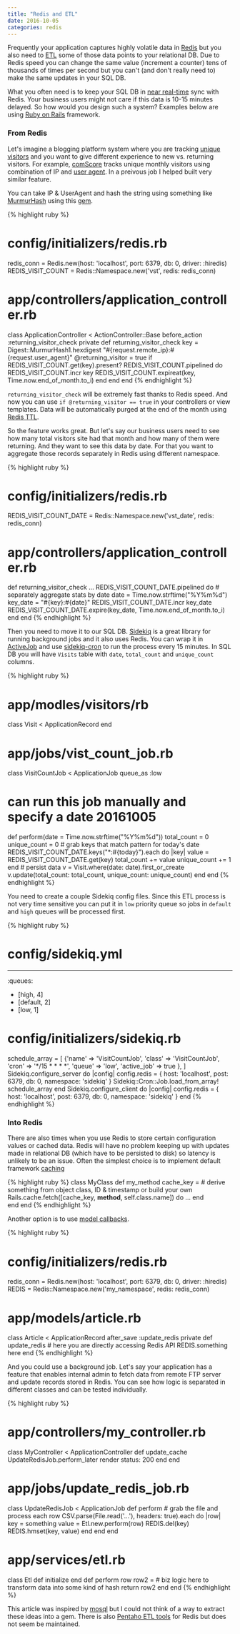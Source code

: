 ```yaml
---
title: "Redis and ETL"
date: 2016-10-05
categories: redis
---
```


Frequently your application captures highly volatile data in [Redis](http://redis.io/) but you also need to [ETL](https://en.wikipedia.org/wiki/Extract,_transform,_load) some of those data points to your relational DB.  Due to Redis speed you can change the same value (increment a counter) tens of thousands of times per second but you can't (and don't really need to) make the same updates in your SQL DB.  

What you often need is to keep your SQL DB in [near real-time](https://en.wikipedia.org/wiki/Real-time_computing#Near_real-time) sync with Redis.  Your business users might not care if this data is 10-15 minutes delayed.  So how would you design such a system?  Examples below are using [Ruby on Rails](http://rubyonrails.org/) framework.

### From Redis

Let's imagine a blogging platform system where you are tracking [unique visitors](https://en.wikipedia.org/wiki/Unique_user#Unique_visitor) and you want to give different experience to new vs. returning visitors.  For example, [comScore](https://www.comscore.com) tracks unique monthly visitors using combination of IP and [user agent](https://en.wikipedia.org/wiki/User_agent).  In a preivous job I helped built very similar feature.  

You can take IP & UserAgent and hash the string using something like [MurmurHash](https://en.wikipedia.org/wiki/MurmurHash) using this [gem](https://github.com/ksss/digest-murmurhash).  

{% highlight ruby %}
# config/initializers/redis.rb
redis_conn = Redis.new(host: 'localhost', port: 6379, db: 0, driver: :hiredis)
REDIS_VISIT_COUNT =  Redis::Namespace.new('vst', redis: redis_conn)
# app/controllers/application_controller.rb
class ApplicationController < ActionController::Base
  before_action :returning_visitor_check
private
  def returning_visitor_check
    key = Digest::MurmurHash1.hexdigest "#{request.remote_ip}:#{request.user_agent}"
    @returning_visitor = true if REDIS_VISIT_COUNT.get(key).present?
    REDIS_VISIT_COUNT.pipelined do
      REDIS_VISIT_COUNT.incr key
      REDIS_VISIT_COUNT.expireat(key, Time.now.end_of_month.to_i)
    end
  end
end
{% endhighlight %}

`returning_visitor_check` will be extremely fast thanks to Redis speed.  And now you can use `if @returning_visitor == true` in your controllers or view templates.  Data will be automatically purged at the end of the month using [Redis TTL](http://redis.io/commands/ttl).  

So the feature works great.  But let's say our business users need to see how many total visitors site had that month and how many of them were returning.  And they want to see this data by date.  For that you want to aggregate those records separately in Redis using different namespace.  

{% highlight ruby %}
# config/initializers/redis.rb
REDIS_VISIT_COUNT_DATE =  Redis::Namespace.new('vst_date', redis: redis_conn)
# app/controllers/application_controller.rb
def returning_visitor_check
  ...
  REDIS_VISIT_COUNT_DATE.pipelined do
    # separately aggregate stats by date
    date = Time.now.strftime("%Y%m%d")
    key_date = "#{key}:#{date}"
    REDIS_VISIT_COUNT_DATE.incr key_date
    REDIS_VISIT_COUNT_DATE.expire(key_date, Time.now.end_of_month.to_i)
  end
end
{% endhighlight %}

Then you need to move it to our SQL DB.  [Sidekiq](https://github.com/mperham/sidekiq) is a great library for running background jobs and it also uses Redis.  You can wrap it in [ActiveJob](http://edgeguides.rubyonrails.org/active_job_basics.html) and use [sidekiq-cron](https://github.com/ondrejbartas/sidekiq-cron) to run the process every 15 minutes.  In SQL DB you will have `Visits` table with `date`, `total_count` and `unique_count` columns.

{% highlight ruby %}
# app/modles/visitors/rb
class Visit < ApplicationRecord
end
# app/jobs/vist_count_job.rb
class VisitCountJob < ApplicationJob
  queue_as :low
  # can run this job manually and specify a date  20161005
  def perform(date = Time.now.strftime("%Y%m%d"))
    total_count = 0
    unique_count = 0
    # grab keys that match pattern for today's date
    REDIS_VISIT_COUNT_DATE.keys("*:#{today}").each do |key|
      value = REDIS_VISIT_COUNT_DATE.get(key)
      total_count += value
      unique_count += 1
    end
    # persist data
    v = Visit.where(date: date).first_or_create
    v.update(total_count: total_count, unique_count: unique_count)
  end
end
{% endhighlight %}

You need to create a couple Sidekiq config files.  Since this ETL process is not very time sensitive you can put it in `low` priority queue so jobs in `default` and `high` queues will be processed first.  

{% highlight ruby %}
# config/sidekiq.yml
---
:queues:
  - [high, 4]
  - [default, 2]
  - [low, 1]
# config/initializers/sidekiq.rb
schedule_array =
[
  {'name' => 'VisitCountJob',
    'class' => 'VisitCountJob',
    'cron'  => '*/15 * * * *',
    'queue' => 'low',
    'active_job' => true },
]
Sidekiq.configure_server do |config|
  config.redis = { host: 'localhost', post: 6379, db: 0, namespace: 'sidekiq' }
  Sidekiq::Cron::Job.load_from_array! schedule_array
end
Sidekiq.configure_client do |config|
  config.redis = { host: 'localhost', post: 6379, db: 0, namespace: 'sidekiq' }
end
{% endhighlight %}

### Into Redis

There are also times when you use Redis to store certain configuration values or cached data.  Redis will have no problem keeping up with updates made in relational DB (which have to be persisted to disk) so latency is unlikely to be an issue.  Often the simplest choice is to implement default framework [caching](http://guides.rubyonrails.org/caching_with_rails.html)

{% highlight ruby %}
class MyClass
  def my_method
    cache_key = # derive something from object class, ID & timestamp or build your own
    Rails.cache.fetch([cache_key, __method__, self.class.name]) do
      ...
    end  
  end
end
{% endhighlight %}

Another option is to use [model callbacks](http://api.rubyonrails.org/classes/ActiveModel/Callbacks.html).  

{% highlight ruby %}
# config/initializers/redis.rb
redis_conn = Redis.new(host: 'localhost', port: 6379, db: 0, driver: :hiredis)
REDIS = Redis::Namespace.new('my_namespace', redis: redis_conn)
# app/models/article.rb
class Article < ApplicationRecord
  after_save :update_redis
private
  def update_redis
    # here you are directly accessing Redis API
    REDIS.something here
  end
{% endhighlight %}

And you could use a background job.  Let's say your application has a feature that enables internal admin to fetch data from remote FTP server and update records stored in Redis.  You can see how logic is separated in different classes and can be tested individually.

{% highlight ruby %}
# app/controllers/my_controller.rb
class MyController < ApplicationController
  def update_cache
    UpdateRedisJob.perform_later
    render status: 200
  end
end
# app/jobs/update_redis_job.rb
class UpdateRedisJob < ApplicationJob
  def perform
    # grab the file and process each row
    CSV.parse(File.read('...'), headers: true).each do |row|
      key = something
      value = Etl.new.perform(row)
      REDIS.del(key)
      REDIS.hmset(key, value)
    end
  end
end
# app/services/etl.rb
class Etl
  def initialize
  end
  def perform row
    row2 = # biz logic here to transform data into some kind of hash
    return row2
  end
end
{% endhighlight %}

This article was inspired by [mosql](https://github.com/stripe/mosql) but I could not think of a way to extract these ideas into a gem.  There is also [Pentaho ETL tools](https://github.com/mattyb149/pdi-redis-plugin) for Redis but does not seem be maintained.  
